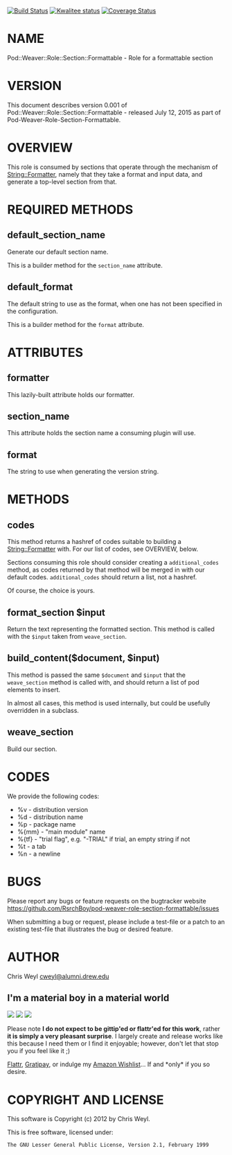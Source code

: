 [![Build Status](https://travis-ci.org/RsrchBoy/pod-weaver-role-section-formattable.svg?branch=master)](https://travis-ci.org/RsrchBoy/pod-weaver-role-section-formattable)
[![Kwalitee status](http://cpants.cpanauthors.org/dist/Pod-Weaver-Role-Section-Formattable.png)](http://cpants.charsbar.org/dist/overview/Pod-Weaver-Role-Section-Formattable)
[![Coverage Status](https://coveralls.io/repos/RsrchBoy/pod-weaver-role-section-formattable/badge.png?branch=master)](https://coveralls.io/r/RsrchBoy/pod-weaver-role-section-formattable?branch=master)

# NAME

Pod::Weaver::Role::Section::Formattable - Role for a formattable section

# VERSION

This document describes version 0.001 of Pod::Weaver::Role::Section::Formattable - released July 12, 2015 as part of Pod-Weaver-Role-Section-Formattable.

# OVERVIEW

This role is consumed by sections that operate through the mechanism of
[String::Formatter](https://metacpan.org/pod/String::Formatter), namely that they take a format and input data, and
generate a top-level section from that.

# REQUIRED METHODS

## default\_section\_name

Generate our default section name.

This is a builder method for the `section_name` attribute.

## default\_format

The default string to use as the format, when one has not been specified in
the configuration.

This is a builder method for the `format` attribute.

# ATTRIBUTES

## formatter

This lazily-built attribute holds our formatter.

## section\_name

This attribute holds the section name a consuming plugin will use.

## format

The string to use when generating the version string.

# METHODS

## codes

This method returns a hashref of codes suitable to building a
[String::Formatter](https://metacpan.org/pod/String::Formatter) with.  For our list of codes, see OVERVIEW, below.

Sections consuming this role should consider creating a `additional_codes`
method, as codes returned by that method will be merged in with our default
codes.  `additional_codes` should return a list, not a hashref.

Of course, the choice is yours.

## format\_section $input

Return the text representing the formatted section.  This method is called
with the `$input` taken from `weave_section`.

## build\_content($document, $input)

This method is passed the same `$document` and `$input` that the
`weave_section` method is called with, and should return a list of pod
elements to insert.

In almost all cases, this method is used internally, but could be usefully
overridden in a subclass.

## weave\_section

Build our section.

# CODES

We provide the following codes:

- %v - distribution version
- %d - distribution name
- %p - package name
- %{mm} - "main module" name
- %{tf} - "trial flag", e.g. "-TRIAL" if trial, an empty string if not
- %t - a tab
- %n - a newline

# BUGS

Please report any bugs or feature requests on the bugtracker website
https://github.com/RsrchBoy/pod-weaver-role-section-formattable/issues

When submitting a bug or request, please include a test-file or a
patch to an existing test-file that illustrates the bug or desired
feature.

# AUTHOR

Chris Weyl <cweyl@alumni.drew.edu>

## I'm a material boy in a material world

<div>
    <a href="https://gratipay.com/RsrchBoy/"><img src="http://img.shields.io/gratipay/RsrchBoy.svg" /></a>
    <a href="http://bit.ly/rsrchboys-wishlist"><img src="http://wps.io/wp-content/uploads/2014/05/amazon_wishlist.resized.png" /></a>
    <a href="https://flattr.com/submit/auto?user_id=RsrchBoy&url=https%3A%2F%2Fgithub.com%2FRsrchBoy%2Fpod-weaver-role-section-formattable&title=RsrchBoy's%20CPAN%20Pod-Weaver-Role-Section-Formattable&tags=%22RsrchBoy's%20Pod-Weaver-Role-Section-Formattable%20in%20the%20CPAN%22"><img src="http://api.flattr.com/button/flattr-badge-large.png" /></a>
</div>

Please note **I do not expect to be gittip'ed or flattr'ed for this work**,
rather **it is simply a very pleasant surprise**. I largely create and release
works like this because I need them or I find it enjoyable; however, don't let
that stop you if you feel like it ;)

[Flattr](https://flattr.com/submit/auto?user_id=RsrchBoy&url=https%3A%2F%2Fgithub.com%2FRsrchBoy%2Fpod-weaver-role-section-formattable&title=RsrchBoy&#x27;s%20CPAN%20Pod-Weaver-Role-Section-Formattable&tags=%22RsrchBoy&#x27;s%20Pod-Weaver-Role-Section-Formattable%20in%20the%20CPAN%22),
[Gratipay](https://gratipay.com/RsrchBoy/), or indulge my
[Amazon Wishlist](http://bit.ly/rsrchboys-wishlist)...  If and \*only\* if you so desire.

# COPYRIGHT AND LICENSE

This software is Copyright (c) 2012 by Chris Weyl.

This is free software, licensed under:

    The GNU Lesser General Public License, Version 2.1, February 1999
